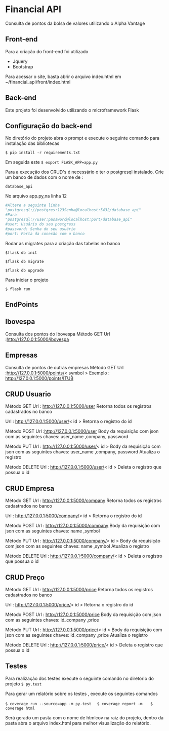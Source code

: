 # Financial API
Consulta de pontos da bolsa de valores utilizando o Alpha Vantage

## Front-end
Para a criação do front-end foi utilizado
- Jquery
- Bootstrap

Para acessar o site, basta abrir o arquivo index.html em ~/financial_api/front/index.html

## Back-end
Este projeto foi desenvolvido utilizando o microframework Flask

## Configuração do back-end
No diretório do projeto abra o prompt e execute o seguinte comando para instalação das bibliotecas 

`$ pip install -r requirements.txt`

Em seguida este
`$ export FLASK_APP=app.py  `

Para a execução dos CRUD's é necessário o ter o postgresql instalado.
Crie um banco de dados com o nome de : 

`database_api`

No arquivo app.py,na linha 12
```python
#Altere a seguinte linha
"postgresql://postgres:123Senha@localhost:5432/database_api"
#Para 
"postgresql://user:password@localhost:port/database_api"
#user: Usuário do seu postgress
#password: Senha do seu usuário
#port: Porta da conexão com o banco
```
Rodar as migrates para a criação das tabelas no banco

`$flask db init`

`$flask db migrate`

`$flask db upgrade`

Para iniciar o projeto

`$ flask run`

## EndPoints

## Ibovespa

Consulta dos pontos do Ibovespa
Método GET
Url :http://127.0.0.1:5000/ibovespa
## Empresas

Consulta de pontos de outras empresas
Método GET
Url :http://127.0.0.1:5000/points/< symbol >
Exemplo : http://127.0.0.1:5000/points/ITUB

## CRUD Usuario

Método GET
Url : http://127.0.0.1:5000/user
Retorna todos os registros cadastrados no banco

Url : http://127.0.0.1:5000/user/< id >
Retorna o registro do id

Método POST
Url :http://127.0.0.1:5000/user
Body da requisição com json com as seguintes chaves: user_name ,company, password

Método PUT
Url : http://127.0.0.1:5000/user/< id >
Body da requisição com json com as seguintes chaves: user_name ,company, password
Atualiza o registro

Método DELETE
Url : http://127.0.0.1:5000/user/< id >
Deleta o registro que possua o id

## CRUD Empresa

Método GET
Url : http://127.0.0.1:5000/company
Retorna todos os registros cadastrados no banco

Url : http://127.0.0.1:5000/company/< id >
Retorna o registro do id

Método POST
Url : http://127.0.0.1:5000/company
Body da requisição com json com as seguintes chaves: name ,symbol

Método PUT
Url : http://127.0.0.1:5000/company/< id >
Body da requisição com json com as seguintes chaves:  name ,symbol
Atualiza o registro

Método DELETE
Url : http://127.0.0.1:5000/company/< id >
Deleta o registro que possua o id

## CRUD Preço

Método GET
Url : http://127.0.0.1:5000/price
Retorna todos os registros cadastrados no banco

Url : http://127.0.0.1:5000/price/< id >
Retorna o registro do id

Método POST
Url : http://127.0.0.1:5000/price
Body da requisição com json com as seguintes chaves: id_company ,price

Método PUT
Url : http://127.0.0.1:5000/price/< id >
Body da requisição com json com as seguintes chaves:  id_company ,price
Atualiza o registro

Método DELETE
Url : http://127.0.0.1:5000/price/< id >
Deleta o registro que possua o id

## Testes

Para realização dos testes execute o seguinte comando no diretorio do projeto
`$ py.test`

Para gerar um relatório sobre os testes , execute os seguintes comandos

`$ coverage run --source=app -m py.test  `
`$ coverage report -m   `
`$ coverage html`

Será gerado um pasta com o nome de htmlcov na raiz do projeto, dentro da pasta abra o arquivo index.html para melhor visualização do relatório.